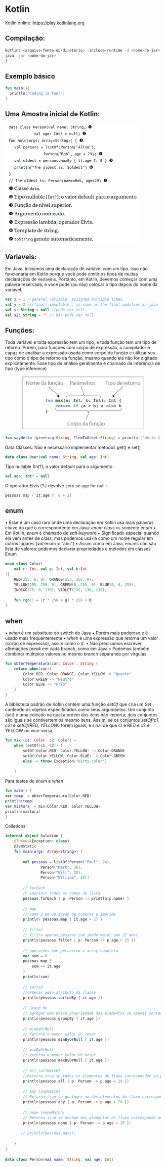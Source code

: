 # Kotlin

Kotlin online: https://play.kotlinlang.org 

## Compilação:
```bash
kotlinc <arquivo-fonte-ou-diretorio> -include-runtime -d <nome-do-jar>
java -jar <nome-do-jar>
}
```
## Exemplo básico
```kotlin
fun main(){ 
  println("Coding is fun!")
}
```
## Uma Amostra inicial de Kotlin:
<img src="/kotlin/assets/classe.PNG" alt="drawing" width="440"/>

## Variaveis:
Em Java, iniciamos uma declaração de variável com um tipo. Isso não funcionaria em Kotlin porque você pode omitir os tipos de muitas declarações de veriaveis. Portanto, em Kotlin, devemos começar com uma palavra reservada, e voce pode (ou não) colocar o tipo depois do nome da variável.
```kotlin
var x = 1 //general variable, assigned multiple times.
val y = 2 //(final) immutable , is same as the final modifier in java
val s: String = null //pode ser null
val s2: String = "" // Não pode ser null
```
## Funções:
Toda variável e toda expressão tem um tipo, e toda função tem um tipo de retorno. Porém, para funções com corpo de expressão, o compilador é capaz de analisar a expressão usada como corpo da função e utilizar seu tipo como o tipo de retorno da função, mesmo quando ele não for digitado explicitamente. Esse tipo de análise geralmente é chamado de inferência de tipo (type inference)

<p align="center">
  <img src="/kotlin/assets/funcoes.PNG" alt="drawing" width="400"/>
</p>

```kotlin
fun sayHello (greeting:String, ItemToGreet:String) = println ("Hello $itemToGreet")
```
Data Classes: Não é necessario implementar metodos get() e set()
```kotlin
data class User(val name: String, val age: Int)
```
Tipo nullable (Int?); o valor default para o argumento:
```kotlin
val age: Int? = null
```
O operador Elvis (?:) devolve zero se age for null.:
```kotlin
pessoas.map { it.age ?: 0 + 2}
```
## enum 
• Esse é um caso raro onde uma declaração em Kotlin usa mais palavras chave do que o correspondente em Java: *enum class* vs somente *enum* 
• Em Kotlin, *enum* é chamado de soft-keyword 
• Significado especial quando ela vem antes de *class*, mas podemos usá-la como um nome regular em outros lugares (*val* enum = "abc") 
• Assim como em Java, enums não são lista de valores: podemos declarar propriedades e métodos em classes Enum 
```kotlin
enum class Color(
	val r: Int, val g: Int, val b:Int
){
    RED(255, 0, 0), ORANGE(255, 165, 0),
    YELLOW(255, 255, 0), GREEN(0, 255, 0), BLUE(0, 0, 255),
    INDIGO(75, 0, 130), VIOLET(238, 130, 238);
    
    fun rgb() = (r * 256 + g) * 256 + b
}
```
## when
• *when* é um substituto do switch do Java 
• Porém mais poderoso e é usado mais frequentemente 
• *when* é uma expressão que retorna um valor (corpo de expressão), assim como o *if*. 
• Não precisamos escrever afirmações *break* em cada branch, como em Java 
• Podemos também combinar múltiplos valores no mesmo branch separando por vírgulas
```kotlin
fun obterTemperatura(cor: Color): String {
    return when(cor){
        Color.RED, Color.ORANGE, Color.YELLOW -> "Quente"
        Color.GREEN -> "Neutro"
        Color.BLUE -> "Frio"
    }
}
```
A biblioteca padrão de Kotlin contém uma função *setOf* que cria um *Set* contendo os objetos especificados como seus argumentos. Um conjunto (set) é uma coleção na qual a ordem dos itens não importa; dois conjuntos são iguais se contivertem os mesmo itens. Assim, se os conjuntos *setOf(c1, c2)* e *setOf(RED, YELLOW)* forem iguais, é sinal de que c1 é RED e c2 é YELLOW ou vice-versa.
```kotlin
fun mix (c1: Color, c2: Color) = 
    when (setOf(c1, c2)) {
        setOf(Color.RED, Color.YELLOW) -> Color.ORANGE
        setOf(Color.YELLOW, Color.BLUE) -> Color.GREEN
        else -> throw Exception("Dirty color")
        
    }
```
Para testes do *enum* e *when*
```kotlin
fun main() {
var temp  = obterTemperatura(Color.RED)
println(temp)
var mistura  = mix(Color.RED, Color.YELLOW)
println(mistura)
}
```
Colletions:
```kotlin
internal object Solution {
    @Throws(Exception::class)
    @JvmStatic
    fun main(args: Array<String>) {

        val pessoas = listOf(Person("Paul", 24),
                Person("Mark", 30),
                Person("Will", 28),
                Person("William", 28))

        // forEach
        // imprimir todos os nomes da lista
        pessoas.forEach { p: Person -> println(p.name) }

        // map
        // soma 2 em um array de numeros e imprime
        println( pessoas.map { it.age + 2} )

        // filter
        // filtra apenas pessoas com idade maior que 25 anos
        println(pessoas.filter { p: Person -> p.age > 25 })

        // operações que percorrem o array completo
        var sum = 0
        pessoas.map {
            sum += it.age
        }
        println(sum)

        // sorted
        //ordenar pelo atributo da classe
        println(pessoas.sortedBy { it.age })

        // Group by
        // agregar uma única propriedade dos elementos ou apenas contar o número de elementos por grupo
        println(pessoas.groupBy { it.age })

        // minByOrNull
        // retorna o menor valor do vetor
        println(pessoas.minByOrNull { it.age })

        // minByOrNull
        // retorna o menor valor do vetor
        println(pessoas.maxByOrNull { it.age })

        // all (allMatch)
        //Retorna true se todos os elementos do fluxo correspondem ao predicado fornecido
        println(pessoas.all { p: Person -> p.age > 20 })

        // any (anyMatch)
        // Retorna true se qualquer um dos elementos do fluxo corresponde ao predicado fornecido
        println(pessoas.any { p: Person -> p.age > 20 })

        // none (noneMatch)
        // Retorna true se nenhum dos elementos do fluxo corresponde ao predicado fornecido.
        println(pessoas.none { p: Person -> p.age > 20 })

       // println(pessoas.max())

    }
}

data class Person(val name: String, val age: Int)
```